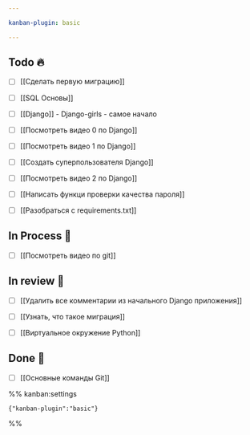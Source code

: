 ```yaml
---

kanban-plugin: basic

---
```


## Todo 🔥

- [ ] [[Сделать первую миграцию]]
- [ ] [[SQL Основы]]
- [ ] [[Django]] - Django-girls - самое начало
- [ ] [[Посмотреть видео 0 по Django]]
- [ ] [[Посмотреть видео 1 по Django]]
- [ ] [[Создать суперпользователя Django]]
- [ ] [[Посмотреть видео 2 по Django]]
- [ ] [[Написать функци проверки качества пароля]]
- [ ] [[Разобраться с requirements.txt]]


## In Process 🍉

- [ ] [[Посмотреть видео по git]]


## In review 🥇

- [ ] [[Удалить все комментарии из начального Django приложения]]
- [ ] [[Узнать, что такое миграция]]
- [ ] [[Виртуальное окружение Python]]


## Done 🤽

- [ ] [[Основные команды Git]]




%% kanban:settings
```
{"kanban-plugin":"basic"}
```
%%